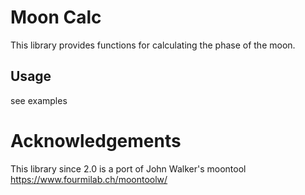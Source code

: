 # Moon Calc

This library provides functions for calculating the phase of the moon.

## Usage
see examples

# Acknowledgements
This library since 2.0 is a port of John Walker's moontool https://www.fourmilab.ch/moontoolw/
